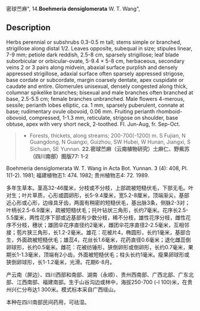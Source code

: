 密球苎麻",
14.**Boehmeria densiglomerata** W. T. Wang",

## Description
Herbs perennial or subshrubs 0.3-0.5 m tall; stems simple or branched, strigillose along distal 1/2. Leaves opposite, subequal in size; stipules linear, 7-9 mm; petiole dark reddish, 2.5-8 cm, sparsely strigillose; leaf blade suborbicular or orbicular-ovate, 5-9.4 × 5-8 cm, herbaceous, secondary veins 2 or 3 pairs along midvein, abaxial surface purplish and densely appressed strigillose, adaxial surface often sparsely appressed strigose, base cordate or subcordate, margin coarsely dentate, apex cuspidate or caudate and entire. Glomerules unisexual, densely congested along thick, columnar spikelike branches; bisexual and male branches often branched at base, 2.5-5.5 cm; female branches unbranched. Male flowers 4-merous, sessile; perianth lobes elliptic, ca. 1 mm, sparsely puberulent, connate at base; rudimentary ovule obovoid, 0.06 mm. Fruiting perianth rhomboid-obovoid, compressed, 1-1.3 mm, reticulate, strigose on shoulder, base obtuse, apex with very short neck, 2-toothed. Fl. Jun-Aug, fr. Sep-Oct.

> * Forests, thickets, along streams; 200-700(-1200) m. S Fujian, N Guangdong, N Guangxi, Guizhou, SW Hubei, W Hunan, Jiangxi, S Sichuan, SE Yunnan.
**22.密球苎麻（云南植物研究）土麻仁、野紫苏（四川南部）图版77: 1-2**

Boehmeria densiglomerata W. T. Wang in Acta Bot. Yunnan. 3 (4): 408, Pl. 1(1-2). 1981; 福建植物志1: 474. 1982; 贵州植物志4: 72. 1989.

多年生草本。茎高32-46厘米，分枝或不分枝，上部疏被短糙伏毛，下部无毛。叶对生；叶片草质，心形或圆卵形，长5-9.4厘米，宽5.2-8厘米，顶端渐尖，基部近心形或心形，边缘具牙齿，两面有稍密的短糙伏毛，基出脉3条，侧脉2-3对；叶柄长2.5-6.9厘米，疏被短糙伏毛；托叶钻状三角形，长约7毫米。花序长2.5-5.5厘米，两性花序下部或近基部有少数分枝，稀不分枝，雄性花序分枝，雌性花序不分枝，穗状；雄团伞花序直径约2毫米，雌团伞花序直径2-2.5毫米，互相邻接；苞片狭三角形，长1.2-2毫米。雄花：花被片4，椭圆形，长约1毫米，基部合生，外面疏被短糙伏毛；雄蕊4，花丝长1.6毫米，花药直径0.6毫米；退化雌蕊倒卵球形，长约0.5毫米。雌花：花被纺锤形，狭倒卵形或倒卵形，长约0.7毫米，果期长1-1.3毫米，顶端有2小齿，外面被短糙伏毛；柱头长约1毫米。瘦果卵球形或狭倒卵球形，长1-1.2毫米，光滑。花期6-8月。

产云南（屏边）、四川西部和南部、湖南（永顺）、贵州西南部、广西北部、广东北部、江西南部、福建南部。生于山谷沟边或林中，海拔250-700 (-l 100)米，在贵州兴仁分布达1 300米。模式标本采自广西瑶山。

本种在四川南部民间药用，可祛湿。

